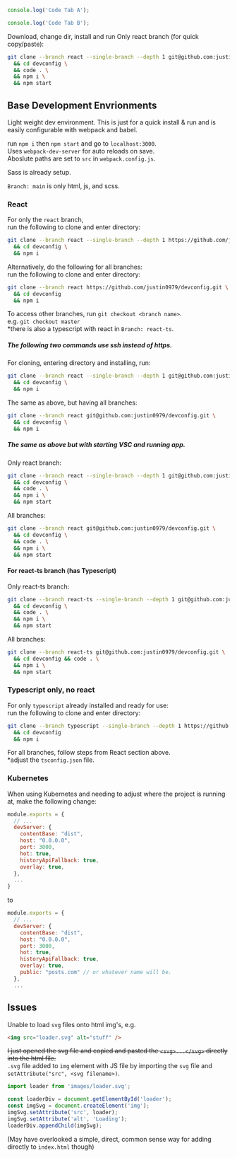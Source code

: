 ```javascript I'm A tab
console.log('Code Tab A');
```
```javascript I'm tab B
console.log('Code Tab B');
```

Download, change dir, install and run Only react branch (for quick copy/paste):<br />
```sh
git clone --branch react --single-branch --depth 1 git@github.com:justin0979/devconfig.git \
  && cd devconfig \
  && code . \
  && npm i \
  && npm start
```
## Base Development Envrionments

Light weight dev environment. This is just for a quick install & run and is easily configurable with webpack and babel.

run `npm i` then `npm start` and go to `localhost:3000`.<br />
Uses `webpack-dev-server` for auto reloads on save.<br/>
Aboslute paths are set to `src` in `webpack.config.js`.

Sass is already setup.

`Branch: main` is only html, js, and scss.

### React

For only the `react` branch,<br />
run the following to clone and enter directory:
```sh
git clone --branch react --single-branch --depth 1 https://github.com/justin0979/devconfig.git \
  && cd devconfig \
  && npm i
 ```

Alternatively, do the following for all branches:<br />
run the following to clone and enter directory:<br />
```sh
git clone --branch react https://github.com/justin0979/devconfig.git \
  && cd devconfig
  && npm i
 ```
To access other branches, run `git checkout <branch name>`.<br />
e.g. `git checkout master`<br />
\*there is also a typescript with react in `Branch: react-ts`.

##### The following two commands use ssh instead of https.<br />

For cloning, entering directory and installing, run:<br />
```sh
git clone --branch react --single-branch --depth 1 git@github.com:justin0979/devconfig.git \
  && cd devconfig \
  && npm i
```

The same as above, but having all branches:<br />
```sh
git clone --branch react git@github.com:justin0979/devconfig.git \
  && cd devconfig \
  && npm i
```

##### The same as above but with starting VSC and running app.<br />

Only react branch:
```sh
git clone --branch react --single-branch --depth 1 git@github.com:justin0979/devconfig.git \
  && cd devconfig \
  && code . \
  && npm i \
  && npm start
```
All branches:
```sh
git clone --branch react git@github.com:justin0979/devconfig.git \
  && cd devconfig \
  && code . \
  && npm i \
  && npm start
```
#### For react-ts branch (has Typescript)<br />

Only react-ts branch:<br />
```sh
git clone --branch react-ts --single-branch --depth 1 git@github.com:justin0979/devconfig.git \
  && cd devconfig \
  && code . \
  && npm i \
  && npm start
```
All branches:
```sh
git clone --branch react-ts git@github.com:justin0979/devconfig.git \
  && cd devconfig && code . \
  && npm i \
  && npm start
```

### Typescript only, no react

For only `typescript` already installed and ready for use:<br />
run the following to clone and enter directory:<br />
```sh
git clone --branch typescript --single-branch --depth 1 https://github.com/justin0979/devconfig.git \
  && cd devconfig
  && npm i
```
For all branches, follow steps from React section above.<br />
\*adjust the `tsconfig.json` file.

### Kubernetes

When using Kubernetes and needing to adjust where the project is running at, make the following change:
```javascript
module.exports = {
  // ...
  devServer: {
    contentBase: "dist",
    host: "0.0.0.0",
    port: 3000,
    hot: true,
    historyApiFallback: true,
    overlay: true,
  },
  ...
}
```
to
```javascript
module.exports = {
  // ...
  devServer: {
    contentBase: "dist",
    host: "0.0.0.0",
    port: 3000,
    hot: true,
    historyApiFallback: true,
    overlay: true,
    public: "posts.com" // or whatever name will be.
  },
  ...
```

## Issues

Unable to load `svg` files onto html img's, e.g.
```html
<img src="loader.svg" alt="stuff" />
```
~~I just opened the svg file and copied and pasted the `<svg>...</svg>` directly into the html file.~~<br />
`.svg` file added to `img` element with JS file by importing the `svg` file and `setAttribute("src", <svg filename>)`.
```javascript
import loader from 'images/loader.svg';

const loaderDiv = document.getElementById('loader');
const imgSvg = document.createElement('img');
imgSvg.setAttribute('src', loader);
imgSvg.setAttribute('alt', 'Loading');
loaderDiv.appendChild(imgSvg);
```
(May have overlooked a simple, direct, common sense way for adding directly to `index.html` though)
